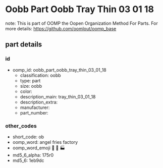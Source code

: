 # Oobb Part Oobb Tray Thin 03 01 18  

note: This is part of OOMP the Oopen Organization Method For Parts. For more details: https://github.com/oomlout/oomp_base

##  part details





### id
* oomp_id: oobb_part_oobb_tray_thin_03_01_18
  * classification: oobb
  * type: part
  * size: oobb
  * color: 
  * description_main: tray_thin_03_01_18
  * description_extra: 
  * manufacturer: 
  * part_number: 

### other_codes
* short_code: ob
* oomp_word: angel fries factory
* oomp_word_emoji :angel: :fries: :factory:
* md5_6_alpha: 175r0
* md5_6: 1eb9dc
